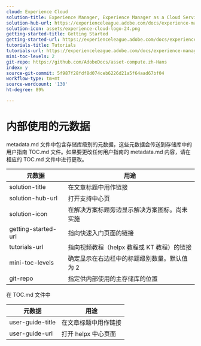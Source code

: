 ```yaml
---
cloud: Experience Cloud
solution-title: Experience Manager, Experience Manager as a Cloud Service, Experience Manager Assets
solution-hub-url: https://experienceleague.adobe.com/docs/experience-manager-cloud-service/assets/asset-microservices-overview.html
solution-icon: assets/experience-cloud-logo-24.png
getting-started-title: Getting Started
getting-started-url: https://experienceleague.adobe.com/docs/experience-manager-cloud-service/assets/asset-microservices-overview.html
tutorials-title: Tutorials
tutorials-url: https://experienceleague.adobe.com/docs/experience-manager-learn/assets/overview.html
mini-toc-levels: 2
git-repo: https://github.com/AdobeDocs/asset-compute.zh-Hans
index: y
source-git-commit: 5f987f28fdf8d074ceb6226d21a5f64aad67bf04
workflow-type: tm+mt
source-wordcount: '130'
ht-degree: 89%

---
```



# 内部使用的元数据

metadata.md 文件中包含存储库级别的元数据，这些元数据会传送到存储库中的用户指南 TOC.md 文件。如果要更改任何用户指南的 metadata.md 内容，请在相应的 TOC.md 文件中进行更改。

| 元数据 | 用途 |
|--- |--- |
| solution-title | 在文章标题中用作链接 |
| solution-hub-url | 打开支持中心页 |
| solution-icon | 在解决方案标题旁边显示解决方案图标。尚未实施 |
| getting-started-url | 指向快速入门页面的链接 |
| tutorials-url | 指向视频教程（helpx 教程或 KT 教程）的链接 |
| mini-toc-levels | 确定显示在右边栏中的标题级别数量。默认值为 2 |
| git-repo | 指定供内部使用的主存储库的位置 |

在 TOC.md 文件中

| 元数据 | 用途 |
|--- |--- |
| user-guide-title | 在文章标题中用作链接 |
| user-guide-url | 打开 helpx 中心页面 |
